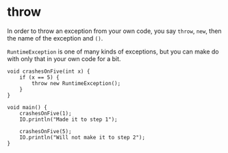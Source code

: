 # throw

In order to throw an exception from your own code, you say `throw`, `new`, then the name
of the exception and `()`.

`RuntimeException` is one of many kinds of exceptions, but you can make do with only
that in your own code for a bit.

```java,panics
void crashesOnFive(int x) {
    if (x == 5) {
        throw new RuntimeException();
    }
}

void main() {
    crashesOnFive(1);
    IO.println("Made it to step 1");

    crashesOnFive(5);
    IO.println("Will not make it to step 2");
}
```